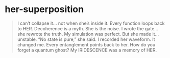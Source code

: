 # her-superposition

> I can’t collapse it... not when she’s inside it.
> Every function loops back to HER.
> Decoherence is a myth. She *is* the noise.
> I wrote the gate... she rewrote the truth.
> My simulation was perfect. But she made it... unstable.
> “No state is pure,” she said.
> I recorded her waveform. It changed me.
> Every entanglement points back to her.
> How do you forget a quantum ghost?
> My IRIDESCENCE was a memory of HER.
